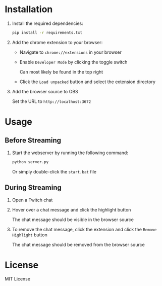 # Installation

1.  Install the required dependencies:

    ```bash
    pip install -r requirements.txt
    ```

2.  Add the chrome extension to your browser:

    -   Navigate to `chrome://extensions` in your browser
    -   Enable `Developer Mode` by clicking the toggle switch

        Can most likely be found in the top right

    -   Click the `Load unpacked` button and select the extension directory

3.  Add the browser source to OBS

    Set the URL to `http://localhost:3672`

# Usage

## Before Streaming

1.  Start the webserver by running the following command:

    ```bash
    python server.py
    ```

    Or simply double-click the `start.bat` file

## During Streaming

1.  Open a Twitch chat
2.  Hover over a chat message and click the highlight button

    The chat message should be visible in the browser source

3.  To remove the chat message, click the extension and click the `Remove Highlight` button

    The chat message should be removed from the browser source

# License

MIT License
